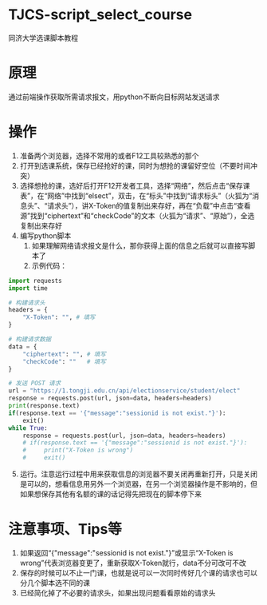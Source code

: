 # TJCS-script_select_course
同济大学选课脚本教程
# 原理
通过前端操作获取所需请求报文，用python不断向目标网站发送请求
# 操作

1. 准备两个浏览器，选择不常用的或者F12工具较熟悉的那个
2. 打开到选课系统，保存已经抢好的课，同时为想抢的课留好空位（不要时间冲突）
3. 选择想抢的课，选好后打开F12开发者工具，选择“网络”，然后点击“保存课表”，在“网络”中找到“elsect”，双击，在“标头”中找到“请求标头”（火狐为“消息头”、“请求头”），讲X-Token的值复制出来存好，再在“负载”中点击“查看源”找到“ciphertext”和“checkCode”的文本（火狐为“请求”、“原始”），全选复制出来存好
4. 编写python脚本
   1. 如果理解网络请求报文是什么，那你获得上面的信息之后就可以直接写脚本了
   2. 示例代码：
```python
import requests
import time

# 构建请求头
headers = {
    "X-Token": "", # 填写
}

# 构建请求数据
data = {
    "ciphertext": "", # 填写
    "checkCode": ""   # 填写
}

# 发送 POST 请求
url = "https://1.tongji.edu.cn/api/electionservice/student/elect"
response = requests.post(url, json=data, headers=headers)
print(response.text)
if(response.text == '{"message":"sessionid is not exist."}'):
    exit()
while True:
    response = requests.post(url, json=data, headers=headers)
    # if(response.text == '{"message":"sessionid is not exist."}'):
    #     print("X-Token is wrong")
    #     exit()
```

5. 运行。注意运行过程中用来获取信息的浏览器不要关闭再重新打开，只是关闭是可以的，想看信息用另外一个浏览器，在另一个浏览器操作是不影响的，但如果想保存其他有名额的课的话记得先把现在的脚本停下来
# 注意事项、Tips等

1. 如果返回“{"message":"sessionid is not exist."}”或显示“X-Token is wrong”代表浏览器变更了，重新获取X-Token就行，data不分可改可不改
2. 保存的时候可以不止一门课，也就是说可以一次同时传好几个课的请求也可以分几个脚本选不同的课
3. 已经简化掉了不必要的请求头，如果出现问题看看原始的请求头
